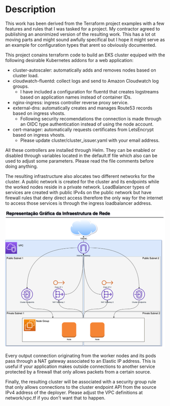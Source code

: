 # Description

This work has been derived from the Terraform project examples with a few features and rules that I was tasked for a project. My contractor agreed to publishing an anonimized version of the resulting work. This has a lot ot moving parts and might sound awfully specifical but I hope it might serve as an example for configuration types that arent so obviously documented. 

This project conains terraform code to build an EKS cluster equiped with the following desirable Kubernetes addons for a web application:

- cluster-autoscaler: automatically adds and removes nodes based on cluster load.
- cloudwatch-fluentd: collect logs and send to Amazon Cloudwatch log groups.
  - I have included a configuration for fluentd that creates logstreams based on application names instead of container IDs.
- nginx-ingress: ingress controller reverse proxy service.
- external-dns: automatically creates and manages Route53 records based on ingress vhosts.
  - Following security recomendations the connection is made through an OIDC type authentication instead of using the node account.
- cert-manager: automatically requests certificates from LetsEncrypt based on ingress vhosts.
  - Please update cluster/cluster_issuer.yaml with your email address.

All these controllers are installed through Helm. They can be enabled or disabled through variables located in the default.tf file which also can be used to adjust some parameters. Please read the file comments before doing anything.

The resulting infrastructure also alocates two different networks for the cluster. A public network is created for the cluster and its endpoints while the worked nodes reside in a private network. LoadBalancer types of services are created with public IPv4s on the public network but have firewall rules that deny direct access therefore the only way for the internet to access those services is through the ingress loadbalancer address.

![Network](network/vpc.png)

Every output connection originating from the worker nodes and its pods pass through a NAT gateway associated to an Elastic IP address. This is useful if your application makes outside connections to another service protected by a firewall that only allows packets from a certain source. 


Finally, the resulting cluster will be associated with a security group rule that only allows connections to the cluster endpoint API from the source IPv4 address of the deployer. Please adjust the VPC definitions at network/vpc.tf if you don't want that to happen.
